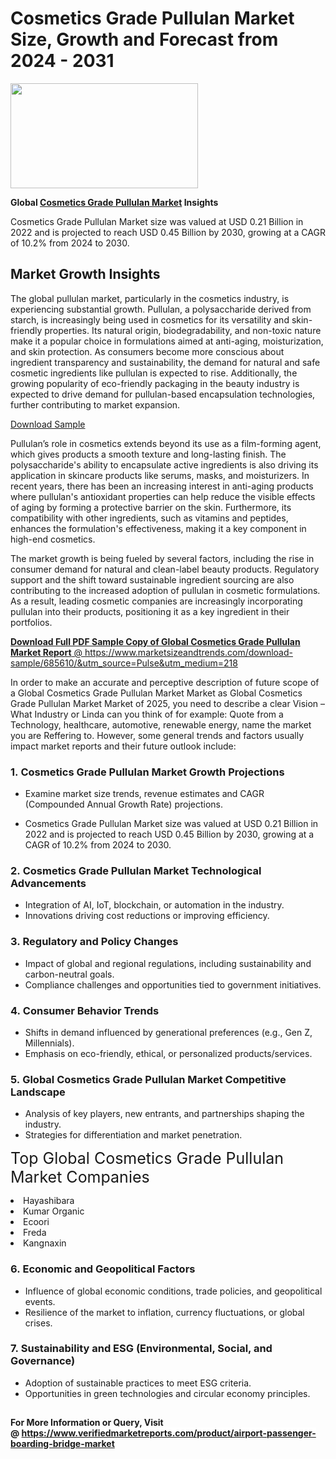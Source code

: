 <H1>Cosmetics Grade Pullulan Market Size, Growth and Forecast from 2024 - 2031</H1><img class="aligncenter size-medium wp-image-584254" src="https://thirdeyenews.in/wp-content/uploads/2024/09/Global-Market-Research-300x168.jpeg" alt="" width="300" height="168" /><p><strong>Global&nbsp;<a href="https://www.marketsizeandtrends.com/download-sample/685610/&amp;utm_source=Pulse&amp;utm_medium=218">Cosmetics Grade Pullulan Market</a> Insights</strong></p><p>Cosmetics Grade Pullulan Market size was valued at USD 0.21 Billion in 2022 and is projected to reach USD 0.45 Billion by 2030, growing at a CAGR of 10.2% from 2024 to 2030.</p><p><h2>Market Growth Insights</h2> <p>The global pullulan market, particularly in the cosmetics industry, is experiencing substantial growth. Pullulan, a polysaccharide derived from starch, is increasingly being used in cosmetics for its versatility and skin-friendly properties. Its natural origin, biodegradability, and non-toxic nature make it a popular choice in formulations aimed at anti-aging, moisturization, and skin protection. As consumers become more conscious about ingredient transparency and sustainability, the demand for natural and safe cosmetic ingredients like pullulan is expected to rise. Additionally, the growing popularity of eco-friendly packaging in the beauty industry is expected to drive demand for pullulan-based encapsulation technologies, further contributing to market expansion.</p> <p><a href="#">Download Sample</a></p> <p>Pullulan’s role in cosmetics extends beyond its use as a film-forming agent, which gives products a smooth texture and long-lasting finish. The polysaccharide's ability to encapsulate active ingredients is also driving its application in skincare products like serums, masks, and moisturizers. In recent years, there has been an increasing interest in anti-aging products where pullulan's antioxidant properties can help reduce the visible effects of aging by forming a protective barrier on the skin. Furthermore, its compatibility with other ingredients, such as vitamins and peptides, enhances the formulation's effectiveness, making it a key component in high-end cosmetics.</p> <p>The market growth is being fueled by several factors, including the rise in consumer demand for natural and clean-label beauty products. Regulatory support and the shift toward sustainable ingredient sourcing are also contributing to the increased adoption of pullulan in cosmetic formulations. As a result, leading cosmetic companies are increasingly incorporating pullulan into their products, positioning it as a key ingredient in their portfolios.</p> <p><a href="#"></p><p><span class=""><strong>Download Full PDF Sample Copy of Global Cosmetics Grade Pullulan Market Report</strong> @ <a href="https://www.marketsizeandtrends.com/download-sample/685610/&amp;utm_source=Pulse&amp;utm_medium=218" target="_blank">https://www.marketsizeandtrends.com/download-sample/685610/&amp;utm_source=Pulse&amp;utm_medium=218</a></span></p><p>In order to make an accurate and perceptive description of future scope of a Global&nbsp;Cosmetics Grade Pullulan Market Market as Global&nbsp;Cosmetics Grade Pullulan Market Market of 2025, you need to describe a clear Vision &ndash; What Industry or Linda can you think of for example: Quote from a Technology, healthcare, automotive, renewable energy, name the market you are Reffering to. However, some general trends and factors usually impact market reports and their future outlook include:</p><h3>1.&nbsp;<strong>Cosmetics Grade Pullulan Market Growth Projections</strong></h3><ul><li>Examine market size trends, revenue estimates and CAGR (Compounded Annual Growth Rate) projections.</li><li><p>Cosmetics Grade Pullulan Market size was valued at USD 0.21 Billion in 2022 and is projected to reach USD 0.45 Billion by 2030, growing at a CAGR of 10.2% from 2024 to 2030.</p></li></ul><h3>2.&nbsp;<strong>Cosmetics Grade Pullulan Market Technological Advancements</strong></h3><ul><li>Integration of AI, IoT, blockchain, or automation in the industry.</li><li>Innovations driving cost reductions or improving efficiency.</li></ul><h3>3.&nbsp;<strong>Regulatory and Policy Changes</strong></h3><ul><li>Impact of global and regional regulations, including sustainability and carbon-neutral goals.</li><li>Compliance challenges and opportunities tied to government initiatives.</li></ul><h3>4.&nbsp;<strong>Consumer Behavior Trends</strong></h3><ul><li>Shifts in demand influenced by generational preferences (e.g., Gen Z, Millennials).</li><li>Emphasis on eco-friendly, ethical, or personalized products/services.</li></ul><h3>5.&nbsp;<strong>Global Cosmetics Grade Pullulan Market Competitive Landscape</strong></h3><ul><li>Analysis of key players, new entrants, and partnerships shaping the industry.</li><li>Strategies for differentiation and market penetration.</li></ul><p data-pm-slice="1 1 []"><span style="color: inherit; font-family: inherit; font-size: 25px;">Top Global Cosmetics Grade Pullulan Market Companies</span></p><div class="" data-test-id=""><p><li>Hayashibara</li><li> Kumar Organic</li><li> Ecoori</li><li> Freda</li><li> Kangnaxin</li></p></div><h3>6.&nbsp;<strong>Economic and Geopolitical Factors</strong></h3><ul><li>Influence of global economic conditions, trade policies, and geopolitical events.</li><li>Resilience of the market to inflation, currency fluctuations, or global crises.</li></ul><h3>7.&nbsp;<strong>Sustainability and ESG (Environmental, Social, and Governance)</strong></h3><ul><li>Adoption of sustainable practices to meet ESG criteria.</li><li>Opportunities in green technologies and circular economy principles.</li></ul><h2><strong style="font-size: 14px;">For More Information or Query, Visit @&nbsp;</strong><a style="background-color: #ffffff; font-size: 14px;" href="https://www.marketsizeandtrends.com/report/cosmetics-grade-pullulan-market/" target="_blank">https://www.verifiedmarketreports.com/product/airport-passenger-boarding-bridge-market</a></h2>
